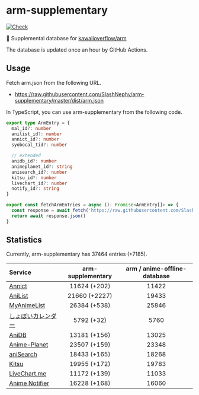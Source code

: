 # arm-supplementary

[![Check](https://github.com/SlashNephy/arm-supplementary/actions/workflows/check-node.yml/badge.svg)](https://github.com/SlashNephy/arm-supplementary/actions/workflows/check-node.yml)

💊 Supplemental database for [kawaiioverflow/arm](https://github.com/kawaiioverflow/arm)

The database is updated once an hour by GitHub Actions.

## Usage

Fetch arm.json from the following URL.

- https://raw.githubusercontent.com/SlashNephy/arm-supplementary/master/dist/arm.json

In TypeScript, you can use arm-supplementary from the following code.

```TypeScript
export type ArmEntry = {
  mal_id?: number
  anilist_id?: number
  annict_id?: number
  syobocal_tid?: number

  // extended
  anidb_id?: number
  animeplanet_id?: string
  anisearch_id?: number
  kitsu_id?: number
  livechart_id?: number
  notify_id?: string
}

export const fetchArmEntries = async (): Promise<ArmEntry[]> => {
  const response = await fetch('https://raw.githubusercontent.com/SlashNephy/arm-supplementary/master/dist/arm.json')
  return await response.json()
}
```

## Statistics

Currently, arm-supplementary has 37464 entries (+7185).

| Service                                     | arm-supplementary | arm / anime-offline-database |
| :------------------------------------------ | :---------------: | :--------------------------: |
| [Annict](https://annict.com)                |   11624 (+202)    |            11422             |
| [AniList](https://anilist.co)               |   21660 (+2227)   |            19433             |
| [MyAnimeList](https://myanimelist.net)      |   26384 (+538)    |            25846             |
| [しょぼいカレンダー](https://cal.syoboi.jp) |    5792 (+32)     |             5760             |
| [AniDB](https://anidb.net)                  |   13181 (+156)    |            13025             |
| [Anime-Planet](https://anime-planet.com)    |   23507 (+159)    |            23348             |
| [aniSearch](https://anisearch.com)          |   18433 (+165)    |            18268             |
| [Kitsu](https://kitsu.io)                   |   19955 (+172)    |            19783             |
| [LiveChart.me](https://livechart.me)        |   11172 (+139)    |            11033             |
| [Anime Notifier](https://notify.moe)        |   16228 (+168)    |            16060             |
